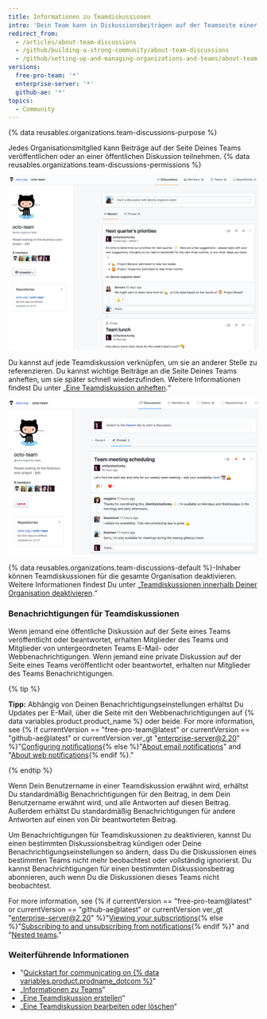 ```yaml
---
title: Informationen zu Teamdiskussionen
intro: 'Dein Team kann in Diskussionsbeiträgen auf der Teamseite einer Organisation gemeinsam planen, sich gegenseitig auf den neuesten Stand bringen oder über jedes beliebige Thema sprechen.'
redirect_from:
  - /articles/about-team-discussions
  - /github/building-a-strong-community/about-team-discussions
  - /github/setting-up-and-managing-organizations-and-teams/about-team-discussions
versions:
  free-pro-team: '*'
  enterprise-server: '*'
  github-ae: '*'
topics:
  - Community
---
```


{% data reusables.organizations.team-discussions-purpose %}

Jedes Organisationsmitglied kann Beiträge auf der Seite Deines Teams veröffentlichen oder an einer öffentlichen Diskussion teilnehmen. {% data reusables.organizations.team-discussions-permissions %}

![Registerkarte mit Diskussionen auf einer Teamseite mit öffentlichen und privaten Diskussionen](/assets/images/help/organizations/team-page-discussions-tab.png)

Du kannst auf jede Teamdiskussion verknüpfen, um sie an anderer Stelle zu referenzieren. Du kannst wichtige Beiträge an die Seite Deines Teams anheften, um sie später schnell wiederzufinden. Weitere Informationen findest Du unter „[Eine Teamdiskussion anheften](/organizations/collaborating-with-your-team/pinning-a-team-discussion).“

![Registerkarte mit angehefteten Diskussionen auf einer Teamseite mit angehefteter Diskussion](/assets/images/help/organizations/team-discussions-pinned.png)

{% data reusables.organizations.team-discussions-default %}-Inhaber können Teamdiskussionen für die gesamte Organisation deaktivieren. Weitere Informationen findest Du unter „[Teamdiskussionen innerhalb Deiner Organisation deaktivieren](/articles/disabling-team-discussions-for-your-organization).“

### Benachrichtigungen für Teamdiskussionen

Wenn jemand eine öffentliche Diskussion auf der Seite eines Teams veröffentlicht oder beantwortet, erhalten Mitglieder des Teams und Mitglieder von untergeordneten Teams E-Mail- oder Webbenachrichtigungen. Wenn jemand eine private Diskussion auf der Seite eines Teams veröffentlicht oder beantwortet, erhalten nur Mitglieder des Teams Benachrichtigungen.

{% tip %}

**Tipp:** Abhängig von Deinen Benachrichtigungseinstellungen erhältst Du Updates per E-Mail, über die Seite mit den Webbenachrichtigungen auf {% data variables.product.product_name %} oder beide. For more information, see {% if currentVersion == "free-pro-team@latest" or currentVersion == "github-ae@latest" or currentVersion ver_gt "enterprise-server@2.20" %}"[Configuring notifications](/github/managing-subscriptions-and-notifications-on-github/configuring-notifications){% else %}"[About email notifications](/github/receiving-notifications-about-activity-on-github/about-email-notifications)" and "[About web notifications](/github/receiving-notifications-about-activity-on-github/about-web-notifications){% endif %}."

{% endtip %}

Wenn Dein Benutzername in einer Teamdiskussion erwähnt wird, erhältst Du standardmäßig Benachrichtigungen für den Beitrag, in dem Dein Benutzername erwähnt wird, und alle Antworten auf diesen Beitrag. Außerdem erhältst Du standardmäßig Benachrichtigungen für andere Antworten auf einen von Dir beantworteten Beitrag.

Um Benachrichtigungen für Teamdiskussionen zu deaktivieren, kannst Du einen bestimmten Diskussionsbeitrag kündigen oder Deine Benachrichtigungseinstellungen so ändern, dass Du die Diskussionen eines bestimmten Teams nicht mehr beobachtest oder vollständig ignorierst. Du kannst Benachrichtigungen für einen bestimmten Diskussionsbeitrag abonnieren, auch wenn Du die Diskussionen dieses Teams nicht beobachtest.

For more information, see {% if currentVersion == "free-pro-team@latest" or currentVersion == "github-ae@latest" or currentVersion ver_gt "enterprise-server@2.20" %}"[Viewing your subscriptions](/github/managing-subscriptions-and-notifications-on-github/viewing-your-subscriptions){% else %}"[Subscribing to and unsubscribing from notifications](/github/receiving-notifications-about-activity-on-github/subscribing-to-and-unsubscribing-from-notifications){% endif %}" and "[Nested teams](/articles/about-teams/#nested-teams)."

### Weiterführende Informationen

- "[Quickstart for communicating on {% data variables.product.prodname_dotcom %}](/github/collaborating-with-issues-and-pull-requests/quickstart-for-communicating-on-github)"
- „[Informationen zu Teams](/articles/about-teams)“
- „[Eine Teamdiskussion erstellen](/organizations/collaborating-with-your-team/creating-a-team-discussion)“
- „[Eine Teamdiskussion bearbeiten oder löschen](/organizations/collaborating-with-your-team/editing-or-deleting-a-team-discussion)“
